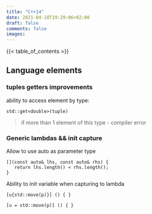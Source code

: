 ```yaml
---
title: "C++14"
date: 2021-04-18T19:29:06+02:00
draft: false
comments: false
images:
---
```


{{< table_of_contents >}}


## Language elements 

### tuples getters improvements 
ability to access element by type:

	std::get<double>(tuple)
	
> if more than 1 element of this type - compiler error

### Generic lambdas && init capture
Allow to use auto as parameter type 

	[](const auto& lhs, const auto& rhs) {
	   return lhs.length() < rhs.length();
	}


Ability to init variable when capturing to lambda

	[u{std::move(p)}] () { }

	[u = std::move(p)] () { }